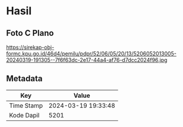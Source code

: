# Hasil

## Foto C Plano

https://sirekap-obj-formc.kpu.go.id/46d4/pemilu/pdpr/52/06/05/20/13/5206052013005-20240319-191305--7f6f63dc-2e17-44a4-af76-d7dcc2024f96.jpg


## Metadata

| Key        | Value               |
| ---------- | ------------------- |
| Time Stamp | 2024-03-19 19:33:48 |
| Kode Dapil | 5201                |




